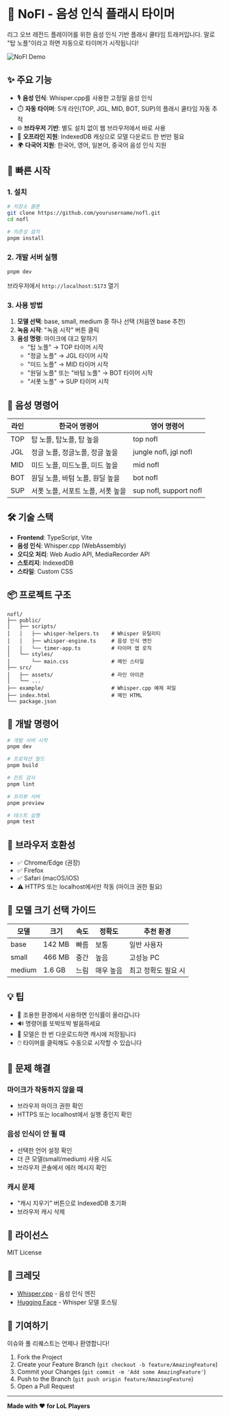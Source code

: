 # 🎤 NoFl - 음성 인식 플래시 타이머

리그 오브 레전드 플레이어를 위한 음성 인식 기반 플래시 쿨타임 트래커입니다. 말로 "탑 노플"이라고 하면 자동으로 타이머가 시작됩니다!

![NoFl Demo](https://via.placeholder.com/800x400.png?text=NoFl+Demo)

## ✨ 주요 기능

- 🎙️ **음성 인식**: Whisper.cpp를 사용한 고정밀 음성 인식
- ⏱️ **자동 타이머**: 5개 라인(TOP, JGL, MID, BOT, SUP)의 플래시 쿨타임 자동 추적
- 🌐 **브라우저 기반**: 별도 설치 없이 웹 브라우저에서 바로 사용
- 💾 **오프라인 지원**: IndexedDB 캐싱으로 모델 다운로드 한 번만 필요
- 🌍 **다국어 지원**: 한국어, 영어, 일본어, 중국어 음성 인식 지원

## 🚀 빠른 시작

### 1. 설치

```bash
# 저장소 클론
git clone https://github.com/yourusername/nofl.git
cd nofl

# 의존성 설치
pnpm install
```

### 2. 개발 서버 실행

```bash
pnpm dev
```

브라우저에서 `http://localhost:5173` 열기

### 3. 사용 방법

1. **모델 선택**: base, small, medium 중 하나 선택 (처음엔 base 추천)
2. **녹음 시작**: "녹음 시작" 버튼 클릭
3. **음성 명령**: 마이크에 대고 말하기
   - "탑 노플" → TOP 타이머 시작
   - "정글 노플" → JGL 타이머 시작
   - "미드 노플" → MID 타이머 시작
   - "원딜 노플" 또는 "바텀 노플" → BOT 타이머 시작
   - "서폿 노플" → SUP 타이머 시작

## 🎯 음성 명령어

| 라인 | 한국어 명령어 | 영어 명령어 |
|------|--------------|-------------|
| TOP  | 탑 노플, 탑노플, 탑 높을 | top nofl |
| JGL  | 정글 노플, 정글노플, 정글 높을 | jungle nofl, jgl nofl |
| MID  | 미드 노플, 미드노플, 미드 높을 | mid nofl |
| BOT  | 원딜 노플, 바텀 노플, 원딜 높을 | bot nofl |
| SUP  | 서폿 노플, 서포트 노플, 서폿 높을 | sup nofl, support nofl |

## 🛠️ 기술 스택

- **Frontend**: TypeScript, Vite
- **음성 인식**: Whisper.cpp (WebAssembly)
- **오디오 처리**: Web Audio API, MediaRecorder API
- **스토리지**: IndexedDB
- **스타일**: Custom CSS

## 📦 프로젝트 구조

```
nofl/
├── public/
│   ├── scripts/
│   │   ├── whisper-helpers.ts    # Whisper 유틸리티
│   │   ├── whisper-engine.ts     # 음성 인식 엔진
│   │   └── timer-app.ts          # 타이머 앱 로직
│   └── styles/
│       └── main.css              # 메인 스타일
├── src/
│   ├── assets/                   # 라인 아이콘
│   └── ...
├── example/                      # Whisper.cpp 예제 파일
├── index.html                    # 메인 HTML
└── package.json
```

## 🔧 개발 명령어

```bash
# 개발 서버 시작
pnpm dev

# 프로덕션 빌드
pnpm build

# 린트 검사
pnpm lint

# 프리뷰 서버
pnpm preview

# 테스트 실행
pnpm test
```

## 📱 브라우저 호환성

- ✅ Chrome/Edge (권장)
- ✅ Firefox
- ✅ Safari (macOS/iOS)
- ⚠️ HTTPS 또는 localhost에서만 작동 (마이크 권한 필요)

## 🎨 모델 크기 선택 가이드

| 모델 | 크기 | 속도 | 정확도 | 추천 환경 |
|------|------|------|--------|----------|
| base | 142 MB | 빠름 | 보통 | 일반 사용자 |
| small | 466 MB | 중간 | 높음 | 고성능 PC |
| medium | 1.6 GB | 느림 | 매우 높음 | 최고 정확도 필요 시 |

## 💡 팁

- 🎤 조용한 환경에서 사용하면 인식률이 올라갑니다
- 🔊 명령어를 또박또박 발음하세요
- 💾 모델은 한 번 다운로드하면 캐시에 저장됩니다
- 🖱️ 타이머를 클릭해도 수동으로 시작할 수 있습니다

## 🐛 문제 해결

### 마이크가 작동하지 않을 때
- 브라우저 마이크 권한 확인
- HTTPS 또는 localhost에서 실행 중인지 확인

### 음성 인식이 안 될 때
- 선택한 언어 설정 확인
- 더 큰 모델(small/medium) 사용 시도
- 브라우저 콘솔에서 에러 메시지 확인

### 캐시 문제
- "캐시 지우기" 버튼으로 IndexedDB 초기화
- 브라우저 캐시 삭제

## 📄 라이선스

MIT License

## 🙏 크레딧

- [Whisper.cpp](https://github.com/ggerganov/whisper.cpp) - 음성 인식 엔진
- [Hugging Face](https://huggingface.co/) - Whisper 모델 호스팅

## 🤝 기여하기

이슈와 풀 리퀘스트는 언제나 환영합니다!

1. Fork the Project
2. Create your Feature Branch (`git checkout -b feature/AmazingFeature`)
3. Commit your Changes (`git commit -m 'Add some AmazingFeature'`)
4. Push to the Branch (`git push origin feature/AmazingFeature`)
5. Open a Pull Request

---

**Made with ❤️ for LoL Players**
